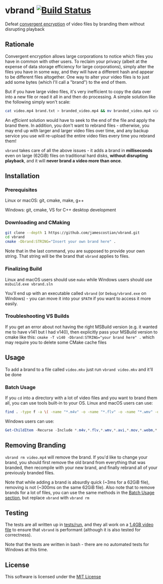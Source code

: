 # vbrand [![Build Status](https://travis-ci.org/jamescostian/vbrand.svg?branch=master)](https://travis-ci.org/jamescostian/vbrand)

Defeat [convergent encryption](https://en.wikipedia.org/wiki/Convergent_encryption) of video files by branding them without disrupting playback

## Rationale

Convergent encryption allows large corporations to notice which files you have in common with other users. To reclaim your privacy (albeit at the expense of data storage efficiency for large corporations), simply alter the files you have in some way, and they will have a different hash and appear to be different files altogether. One way to alter your video files is to just add some bytes (which I'll call a "brand") to the end of them.

But if you have large video files, it's very inefficient to copy the data over into a new file or read it all in and then do processing. A simple solution like the following simply won't scale:

```bash
cat video.mp4 brand.txt > branded_video.mp4 && mv branded_video.mp4 video.mp4
```

An *efficient* solution would have to seek to the end of the file and apply the brand there. In addition, you don't want to rebrand files - otherwise, you may end up with larger and larger video files over time, and any backup service you use will re-upload the entire video files every time you rebrand them!

`vbrand` takes care of all the above issues - it adds a brand in **milliseconds** even on large (62GiB) files on traditional hard disks, **without disrupting playback**, and it will **never brand a video more than once**.

## Installation

### Prerequisites

Linux or macOS: git, cmake, make, g++

Windows: git, cmake, VS for C++ desktop development

### Downloading and CMaking

```bash
git clone --depth 1 https://github.com/jamescostian/vbrand.git
cd vbrand
cmake -Dbrand:STRING="Insert your own brand here" .
```

Note that in the last command, you are supposed to provide your own string. That string will be the brand that `vbrand` applies to files.

### Finalizing Build

Linux and macOS users should use `make` while Windows users should use `msbuild.exe vbrand.sln`

You'll end up with an executable called `vbrand` (or `Debug/vbrand.exe` on Windows) - you can move it into your `$PATH` if you want to access it more easily.

### Troubleshooting VS Builds

If you get an error about not having the right MSBuild version (e.g. it wanted me to have v141 but I had v140), then explicitly pass your MSBuild version to cmake like this: `cmake -T v140 -Dbrand:STRING="your brand here" .` which may require you to delete some CMake cache files

## Usage

To add a brand to a file called `video.mkv` just run `vbrand video.mkv` and it'll be done

### Batch Usage

If you `cd` into a directory with a lot of video files and you want to brand them all, you can use tools built-in to your OS. Linux and macOS users can use:

```bash
find . -type f -a \( -name "*.m4v" -o -name "*.flv" -o -name "*.wmv" -o -name "*.avi" -o -name "*.mov" -o -name "*.webm" -o -name "*.ogv" -o -name "*.mkv" -o -name "*.mp4" -o -name "*.mpg" -o -name "*.divx" \) -exec vbrand {} \;
```

Windows users can use:

```powershell
Get-ChildItem -Recurse -Include *.m4v,*.flv,*.wmv,*.avi,*.mov,*.webm,*.ogv,*.mkv,*.mp4,*.mpg,*.divx | % { vbrand $_.FullName }
```

## Removing Branding

`vbrand rm video.mp4` will remove the brand. If you'd like to change your brand, you should first remove the old brand from everything that was branded, then recompile with your new brand, and finally rebrand all of your previously branded files.

Note that while adding a brand is absurdly quick (~3ms for a 62GiB file), removing is not (~300ms on the same 62GiB file). Also note that to remove brands for a lot of files, you can use the same methods in the [Batch Usage section](#batch-usage), but replace `vbrand` with `vbrand rm`

## Testing

The tests are all written up in [tests/run](tests/run), and they all work on a [1.4GB video file](http://jell.yfish.us/) to ensure that `vbrand` is performant (although it is also tested for correctness).

Note that the tests are written in bash - there are no automated tests for Windows at this time.

## License

This software is licensed under the [MIT License](LICENSE)
